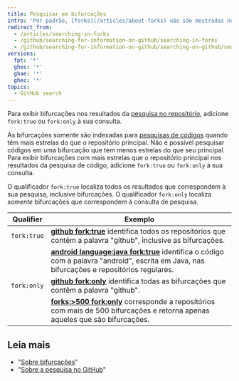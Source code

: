 ```yaml
---
title: Pesquisar em bifurcações
intro: 'Por padrão, [forks](/articles/about-forks) não são mostradas nos resultados da pesquisa. Você poderá optar por incluí-las nas pesquisas de repositórios e nas pesquisas de códigos se elas atenderem a determinados critérios.'
redirect_from:
  - /articles/searching-in-forks
  - /github/searching-for-information-on-github/searching-in-forks
  - /github/searching-for-information-on-github/searching-on-github/searching-in-forks
versions:
  fpt: '*'
  ghes: '*'
  ghae: '*'
  ghec: '*'
topics:
  - GitHub search
---
```


Para exibir bifurcações nos resultados da [pesquisa no repositório](/search-github/searching-on-github/searching-for-repositories), adicione `fork:true` ou `fork:only` à sua consulta.

As bifurcações somente são indexadas para [pesquisas de códigos](/search-github/searching-on-github/searching-code) quando têm mais estrelas do que o repositório principal. Não é possível pesquisar códigos em uma bifurcação que tem menos estrelas do que seu principal. Para exibir bifurcações com mais estrelas que o repositório principal nos resultados da pesquisa de código, adicione `fork:true` ou `fork:only` à sua consulta.

O qualificador `fork:true` localiza todos os resultados que correspondem à sua pesquisa, inclusive bifurcações. O qualificador `fork:only` localiza _somente_ bifurcações que correspondem à consulta de pesquisa.

| Qualifier   | Exemplo                                                                                                                                                                                                                  |
| ----------- | ------------------------------------------------------------------------------------------------------------------------------------------------------------------------------------------------------------------------ |
| `fork:true` | [**github fork:true**](https://github.com/search?q=github+fork%3Atrue&type=Repositories) identifica todos os repositórios que contém a palavra "github", inclusive as bifurcações.                                       |
|             | [**android language:java fork:true**](https://github.com/search?q=android+language%3Ajava+fork%3Atrue&type=Code) identifica o código com a palavra "android", escrita em Java, nas bifurcações e repositórios regulares. |
| `fork:only` | [**github fork:only**](https://github.com/search?q=github+fork%3Aonly&type=Repositories) identifica todas as bifurcações que contêm a palavra "github".                                                                  |
|             | [**forks:>500 fork:only**](https://github.com/search?q=forks%3A%3E500+fork%3Aonly&type=Repositories) corresponde a repositórios com mais de 500 bifurcações e retorna apenas aqueles que são bifurcações.                |

## Leia mais

- "[Sobre bifurcações](/articles/about-forks)"
- "[Sobre a pesquisa no GitHub](/search-github/getting-started-with-searching-on-github/about-searching-on-github)"
